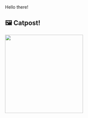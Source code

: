 Hello there!



## 🖼️ Catpost!

<sub>
    <img src="https://cdn2.thecatapi.com/images/HwBciud6v.jpg" height="256">
</sub>

